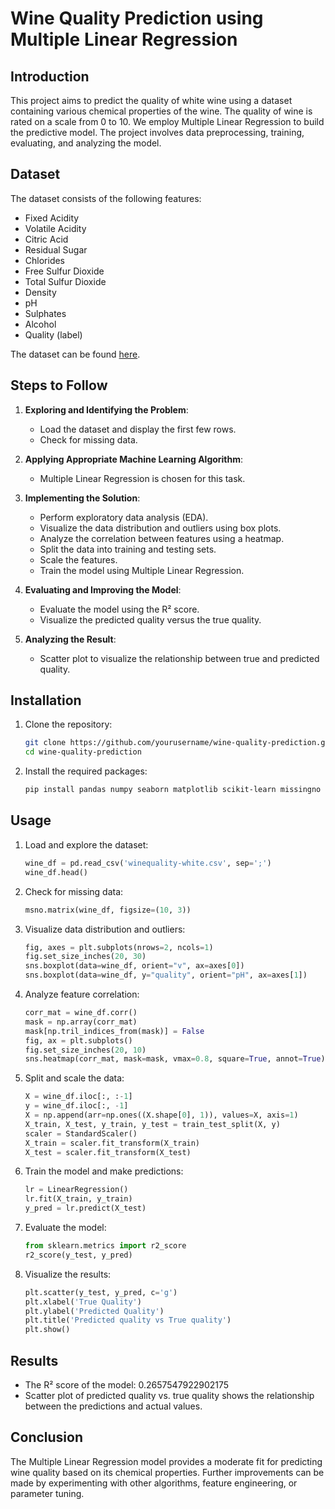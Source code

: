 # Wine Quality Prediction using Multiple Linear Regression

## Introduction

This project aims to predict the quality of white wine using a dataset containing various chemical properties of the wine. The quality of wine is rated on a scale from 0 to 10. We employ Multiple Linear Regression to build the predictive model. The project involves data preprocessing, training, evaluating, and analyzing the model.

## Dataset

The dataset consists of the following features:
- Fixed Acidity
- Volatile Acidity
- Citric Acid
- Residual Sugar
- Chlorides
- Free Sulfur Dioxide
- Total Sulfur Dioxide
- Density
- pH
- Sulphates
- Alcohol
- Quality (label)

The dataset can be found [here](winequality-white.csv).

## Steps to Follow

1. **Exploring and Identifying the Problem**:
   - Load the dataset and display the first few rows.
   - Check for missing data.

2. **Applying Appropriate Machine Learning Algorithm**:
   - Multiple Linear Regression is chosen for this task.

3. **Implementing the Solution**:
   - Perform exploratory data analysis (EDA).
   - Visualize the data distribution and outliers using box plots.
   - Analyze the correlation between features using a heatmap.
   - Split the data into training and testing sets.
   - Scale the features.
   - Train the model using Multiple Linear Regression.

4. **Evaluating and Improving the Model**:
   - Evaluate the model using the R² score.
   - Visualize the predicted quality versus the true quality.

5. **Analyzing the Result**:
   - Scatter plot to visualize the relationship between true and predicted quality.

## Installation

1. Clone the repository:
   ```bash
   git clone https://github.com/yourusername/wine-quality-prediction.git
   cd wine-quality-prediction
   ```

2. Install the required packages:
   ```bash
   pip install pandas numpy seaborn matplotlib scikit-learn missingno
   ```

## Usage

1. Load and explore the dataset:
   ```python
   wine_df = pd.read_csv('winequality-white.csv', sep=';')
   wine_df.head()
   ```

2. Check for missing data:
   ```python
   msno.matrix(wine_df, figsize=(10, 3))
   ```

3. Visualize data distribution and outliers:
   ```python
   fig, axes = plt.subplots(nrows=2, ncols=1)
   fig.set_size_inches(20, 30)
   sns.boxplot(data=wine_df, orient="v", ax=axes[0])
   sns.boxplot(data=wine_df, y="quality", orient="pH", ax=axes[1])
   ```

4. Analyze feature correlation:
   ```python
   corr_mat = wine_df.corr()
   mask = np.array(corr_mat)
   mask[np.tril_indices_from(mask)] = False
   fig, ax = plt.subplots()
   fig.set_size_inches(20, 10)
   sns.heatmap(corr_mat, mask=mask, vmax=0.8, square=True, annot=True)
   ```

5. Split and scale the data:
   ```python
   X = wine_df.iloc[:, :-1]
   y = wine_df.iloc[:, -1]
   X = np.append(arr=np.ones((X.shape[0], 1)), values=X, axis=1)
   X_train, X_test, y_train, y_test = train_test_split(X, y)
   scaler = StandardScaler()
   X_train = scaler.fit_transform(X_train)
   X_test = scaler.fit_transform(X_test)
   ```

6. Train the model and make predictions:
   ```python
   lr = LinearRegression()
   lr.fit(X_train, y_train)
   y_pred = lr.predict(X_test)
   ```

7. Evaluate the model:
   ```python
   from sklearn.metrics import r2_score
   r2_score(y_test, y_pred)
   ```

8. Visualize the results:
   ```python
   plt.scatter(y_test, y_pred, c='g')
   plt.xlabel('True Quality')
   plt.ylabel('Predicted Quality')
   plt.title('Predicted quality vs True quality')
   plt.show()
   ```

## Results

- The R² score of the model: 0.2657547922902175
- Scatter plot of predicted quality vs. true quality shows the relationship between the predictions and actual values.

## Conclusion

The Multiple Linear Regression model provides a moderate fit for predicting wine quality based on its chemical properties. Further improvements can be made by experimenting with other algorithms, feature engineering, or parameter tuning.
